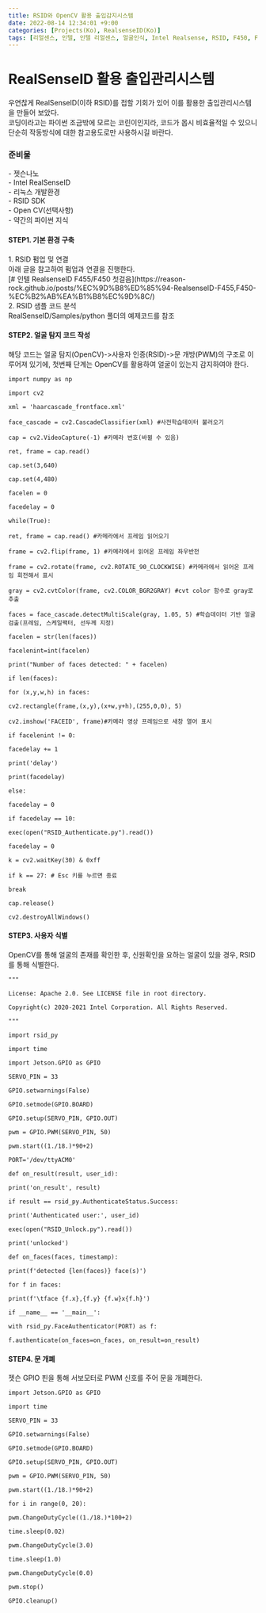 ```yaml
---
title: RSID와 OpenCV 활용 출입감지시스템
date: 2022-08-14 12:34:01 +9:00
categories: [Projects(Ko), RealsenseID(Ko)]
tags: [리얼센스, 인텔, 인텔 리얼센스, 얼굴인식, Intel Realsense, RSID, F450, F455, Face authentication, authentication, Face recognition]
---
```



<h1>RealSenseID 활용 출입관리시스템</h1>
우연찮게 RealSenseID(이하 RSID)를 접할 기회가 있어 이를 활용한 출입관리시스템을 만들어 보았다.<br>
코딩이라고는 파이썬 조금밖에 모르는 코린이인지라, 코드가 몹시 비효율적일 수 있으니 단순히 작동방식에 대한 참고용도로만 사용하시길 바란다.

<h3>준비물</h3>
 - 젯슨나노<br>
 - Intel RealSenseID<br>
 - 리눅스 개발환경<br>
 - RSID SDK<br>
 - Open CV(선택사항)<br>
 - 약간의 파이썬 지식
 

<h4>STEP1. 기본 환경 구축</h4>
1. RSID 펌업 및 연결<br>
아래 글을 참고하여 펌업과 연결을 진행한다.<br>
[# 인텔 RealsenseID F455/F450 첫걸음](https://reason-rock.github.io/posts/%EC%9D%B8%ED%85%94-RealsenseID-F455,F450-%EC%B2%AB%EA%B1%B8%EC%9D%8C/)<br>
2. RSID 샘플 코드 분석<br>
RealSenseID/Samples/python 폴더의 예제코드를 참조

<h4>STEP2. 얼굴 탐지 코드 작성</h4>
해당 코드는 얼굴 탐지(OpenCV)->사용자 인증(RSID)->문 개방(PWM)의 구조로 이루어져 있기에, 첫번째 단계는 OpenCV를 활용하여 얼굴이 있는지 감지하여야 한다.

```
import numpy as np

import cv2

xml = 'haarcascade_frontface.xml'

face_cascade = cv2.CascadeClassifier(xml) #사전학습데이터 불러오기

cap = cv2.VideoCapture(-1) #카메라 번호(바뀔 수 있음)

ret, frame = cap.read()

cap.set(3,640)

cap.set(4,480)

facelen = 0

facedelay = 0

while(True):

ret, frame = cap.read() #카메라에서 프레임 읽어오기

frame = cv2.flip(frame, 1) #카메라에서 읽어온 프레임 좌우반전

frame = cv2.rotate(frame, cv2.ROTATE_90_CLOCKWISE) #카메라에서 읽어온 프레임 회전해서 표시

gray = cv2.cvtColor(frame, cv2.COLOR_BGR2GRAY) #cvt color 함수로 gray로 추출

faces = face_cascade.detectMultiScale(gray, 1.05, 5) #학습데이터 기반 얼굴 검출(프레임, 스케일팩터, 선두께 지정)

facelen = str(len(faces))

facelenint=int(facelen)

print("Number of faces detected: " + facelen)

if len(faces):

for (x,y,w,h) in faces:

cv2.rectangle(frame,(x,y),(x+w,y+h),(255,0,0), 5)

cv2.imshow('FACEID', frame)#카메라 영상 프레임으로 새창 열어 표시

if facelenint != 0:

facedelay += 1

print('delay')

print(facedelay)

else:

facedelay = 0

if facedelay == 10:

exec(open("RSID_Authenticate.py").read())

facedelay = 0

k = cv2.waitKey(30) & 0xff

if k == 27: # Esc 키를 누르면 종료

break

cap.release()

cv2.destroyAllWindows()
```

<h4>STEP3.  사용자 식별</h4>
OpenCV를 통해 얼굴의 존재를 확인한 후, 신원확인을 요하는 얼굴이 있을 경우, RSID를 통해 식별한다.

```
"""

License: Apache 2.0. See LICENSE file in root directory.

Copyright(c) 2020-2021 Intel Corporation. All Rights Reserved.

"""

import rsid_py

import time

import Jetson.GPIO as GPIO

SERVO_PIN = 33

GPIO.setwarnings(False)

GPIO.setmode(GPIO.BOARD)

GPIO.setup(SERVO_PIN, GPIO.OUT)

pwm = GPIO.PWM(SERVO_PIN, 50)

pwm.start((1./18.)*90+2)

PORT='/dev/ttyACM0'

def on_result(result, user_id):

print('on_result', result)

if result == rsid_py.AuthenticateStatus.Success:

print('Authenticated user:', user_id)

exec(open("RSID_Unlock.py").read())

print('unlocked')

def on_faces(faces, timestamp):

print(f'detected {len(faces)} face(s)')

for f in faces:

print(f'\tface {f.x},{f.y} {f.w}x{f.h}')

if __name__ == '__main__':

with rsid_py.FaceAuthenticator(PORT) as f:

f.authenticate(on_faces=on_faces, on_result=on_result)
```


<h4>STEP4.  문 개폐</h4>
젯슨 GPIO 핀을 통해 서보모터로 PWM 신호를 주어 문을 개폐한다.

```
import Jetson.GPIO as GPIO

import time

SERVO_PIN = 33

GPIO.setwarnings(False)

GPIO.setmode(GPIO.BOARD)

GPIO.setup(SERVO_PIN, GPIO.OUT)

pwm = GPIO.PWM(SERVO_PIN, 50)

pwm.start((1./18.)*90+2)

for i in range(0, 20):

pwm.ChangeDutyCycle((1./18.)*100+2)

time.sleep(0.02)

pwm.ChangeDutyCycle(3.0)

time.sleep(1.0)

pwm.ChangeDutyCycle(0.0)

pwm.stop()

GPIO.cleanup()
```

